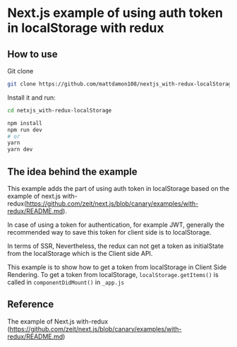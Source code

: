 # Next.js example of using auth token in localStorage with redux

## How to use

Git clone

```bash
git clone https://github.com/mattdamon108/nextjs_with-redux-localStorage.git
```

Install it and run:

```bash
cd netxjs_with-redux-localStorage

npm install
npm run dev
# or
yarn
yarn dev
```

## The idea behind the example

This example adds the part of using auth token in localStorage based on the example of next.js with-redux(https://github.com/zeit/next.js/blob/canary/examples/with-redux/README.md).

In case of using a token for authentication, for example JWT, generally the recommended way to save this token for client side is to localStorage.

In terms of SSR, Nevertheless, the redux can not get a token as initialState from the localStorage which is the Client side API.

This example is to show how to get a token from localStorage in Client Side Rendering. To get a token from localStorage, `localStorage.getItems()` is called in `componentDidMount()` in `_app.js`

## Reference

The example of Next.js with-redux
(https://github.com/zeit/next.js/blob/canary/examples/with-redux/README.md)
